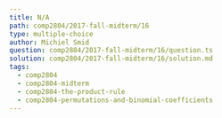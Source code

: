 ```yaml
---
title: N/A
path: comp2804/2017-fall-midterm/16
type: multiple-choice
author: Michiel Smid
question: comp2804/2017-fall-midterm/16/question.ts
solution: comp2804/2017-fall-midterm/16/solution.md
tags:
  - comp2804
  - comp2804-midterm
  - comp2804-the-product-rule
  - comp2804-permutations-and-binomial-coefficients
---
```


